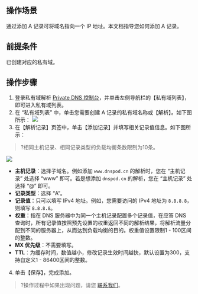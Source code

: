 ## 操作场景
通过添加 A 记录可将域名指向一个 IP 地址。本文档指导您如何添加 A 记录。

## 前提条件
已创建对应的私有域。

## 操作步骤
1. 登录私有域解析 [Private DNS 控制台](https://console.cloud.tencent.com/privatedns)，并单击左侧导航栏的【私有域列表】，即可进入私有域列表。
2. 在 “私有域列表” 中，单击您需要创建 A 记录的私有域名称或【解析】。如下图所示：
![](https://main.qcloudimg.com/raw/965b35507b9de90112d57608a95d6405.png)
3. 在【解析记录】页签中，单击【添加记录】并填写相关记录值信息。如下图所示：
>?相同主机记录、相同记录类型的负载均衡条数限制为10条。
>
![](https://main.qcloudimg.com/raw/ce5100ab358d6dcae13e6d0534e0405c.png)
 - **主机记录**：选择子域名。例如添加 `www.dnspod.cn` 的解析时，您在 “主机记录” 处选择 “www” 即可。若是想添加 `dnspod.cn` 的解析，您在 “主机记录” 处选择 “@” 即可。	
 - **记录类型**：选择 “A”。
 - **记录值**：只可以填写 IPv4 地址。例如，您需要访问的 IPv4 地址为 `8.8.8.8`，则填写 `8.8.8.8`。
 - **权重**：指在 DNS 服务器中为同一个主机记录配置多个记录值，在应答 DNS 查询时，所有记录值按照预先设置的权重返回不同的解析结果，将解析流量分配到不同的服务器上，从而达到负载均衡的目的。权重值设置限制1 - 100区间的整数。
 - **MX 优先级**：不需要填写。
 - **TTL**：为缓存时间，数值越小，修改记录生效时间越快，默认设置为300，支持自定义1 - 86400区间的整数。
4. 单击【保存】，完成添加。	

>?操作过程中如果出现问题，请您 [联系我们](https://cloud.tencent.com/act/event/connect-service)。	
